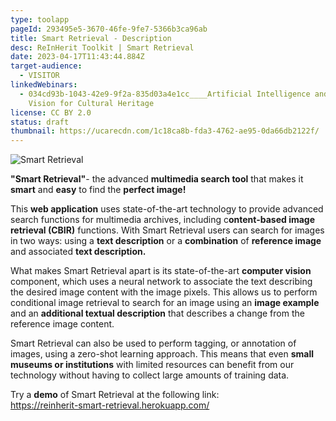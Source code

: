 ```yaml
---
type: toolapp
pageId: 293495e5-3670-46fe-9fe7-5366b3ca96ab
title: Smart Retrieval - Description
desc: ReInHerit Toolkit | Smart Retrieval
date: 2023-04-17T11:43:44.884Z
target-audience:
  - VISITOR
linkedWebinars:
  - 034cd93b-1043-42e9-9f2a-835d03a4e1cc____Artificial Intelligence and Computer
    Vision for Cultural Heritage
license: CC BY 2.0
status: draft
thumbnail: https://ucarecdn.com/1c18ca8b-fda3-4762-ae95-0da66db2122f/
---
```



![Smart Retrieval](https://ucarecdn.com/dfb81d5a-bcb6-42f4-89c1-58acdf766839/ "Smart Retrieval")

**"Smart Retrieval"**- the advanced **multimedia search tool** that makes it **smart** and **easy** to find the **perfect image!**

This **web application** uses state-of-the-art technology to provide advanced search functions for multimedia archives, including c**ontent-based image retrieval (CBIR)** functions. With Smart Retrieval users can search for images in two ways: using a **text description** or a **combination** of **reference image** and associated **text description.**

What makes Smart Retrieval apart is its state-of-the-art **computer vision** component, which uses a neural network to associate the text describing the desired image content with the image pixels. This allows us to perform conditional image retrieval to search for an image using an **image example** and an **additional textual description** that describes a change from the reference image content.

Smart Retrieval can also be used to perform tagging, or annotation of images, using a zero-shot learning approach. This means that even **small museums or institutions** with limited resources can benefit from our technology without having to collect large amounts of training data.

Try a **demo**  of  Smart Retrieval at the following link:\
[https://reinherit-smart-retrie​val.herokuapp.com/](https://reinherit-smart-retrieval.herokuapp.com/)